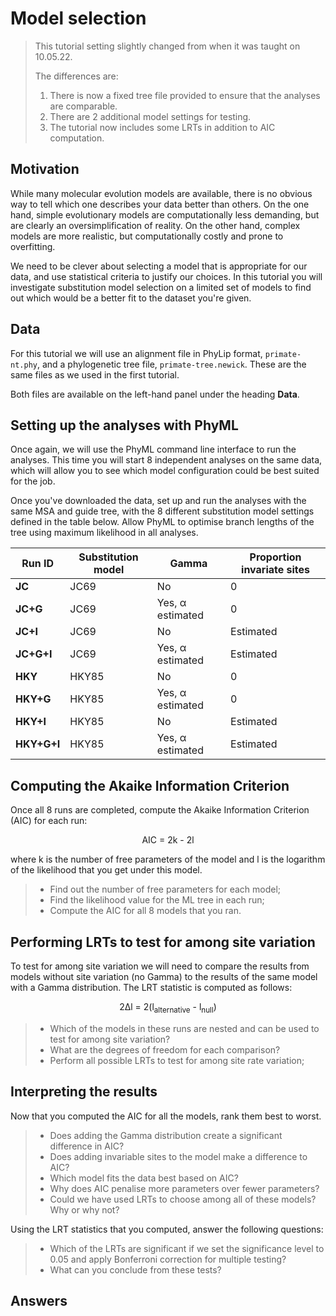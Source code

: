# Model selection

> This tutorial setting slightly changed from when it was taught on 10.05.22.
>
> The differences are:
>
> 1. There is now a fixed tree file provided to ensure that the analyses are comparable.
> 2. There are 2 additional model settings for testing.
> 3. The tutorial now includes some LRTs in addition to AIC computation.

## Motivation

While many molecular evolution models are available, there is no obvious way to tell which one describes your data better than others. On the one hand, simple evolutionary models are computationally less demanding, but are clearly an oversimplification of reality. On the other hand, complex models are more realistic, but computationally costly and prone to overfitting.

We need to be clever about selecting a model that is appropriate for our data, and use statistical criteria to justify our choices. In this tutorial you will investigate substitution model selection on a limited set of models to find out which would be a better fit to the dataset you're given.

## Data

For this tutorial we will use an alignment file in PhyLip format, `primate-nt.phy`, and a phylogenetic tree file, `primate-tree.newick`. These are the same files as we used in the first tutorial.

Both files are available on the left-hand panel under the heading **Data**.


## Setting up the analyses with PhyML

Once again, we will use the PhyML command line interface to run the analyses. This time you will start 8 independent analyses on the same data, which will allow you to see which model configuration could be best suited for the job.

Once you've downloaded the data, set up and run the analyses with the same MSA and guide tree, with the 8 different substitution model settings defined in the table below. Allow PhyML to optimise branch lengths of the tree using maximum likelihood in all analyses.

| Run ID      | Substitution model | Gamma            | Proportion invariate sites |
| ----------- | ------------------ | ---------------- | -------------------------- |
| **JC**      | JC69               | No               | 0                          |
| **JC+G**    | JC69               | Yes, α estimated | 0                          |
| **JC+I**    | JC69               | No               | Estimated                  |
| **JC+G+I**  | JC69               | Yes, α estimated | Estimated                  |
| **HKY**     | HKY85              | No               | 0                          |
| **HKY+G**   | HKY85              | Yes, α estimated | 0                          |
| **HKY+I**   | HKY85              | No               | Estimated                  |
| **HKY+G+I** | HKY85              | Yes, α estimated | Estimated                  |

## Computing the Akaike Information Criterion

Once all 8 runs are completed, compute the Akaike Information Criterion (AIC) for each run:

<center>AIC = 2k - 2l</center>

where k is the number of free parameters of the model and l is the logarithm of the likelihood that you get under this model.

> - Find out the number of free parameters for each model;
> - Find the likelihood value for the ML tree in each run;
> - Compute the AIC for all 8 models that you ran.

## Performing LRTs to test for among site variation

To test for among site variation we will need to compare the results from models without site variation (no Gamma) to the results of the same model with a Gamma distribution. The LRT statistic is computed as follows:

<center>2Δl = 2(l<sub>alternative</sub> - l<sub>null</sub>)</center>

> - Which of the models in these runs are nested and can be used to test for among site variation?
> - What are the degrees of freedom for each comparison?
> - Perform all possible LRTs to test for among site rate variation;

## Interpreting the results

Now that you computed the AIC for all the models, rank them best to worst.

> - Does adding the Gamma distribution create a significant difference in AIC?
> - Does adding invariable sites to the model make a difference to AIC?
> - Which model fits the data best based on AIC?
> - Why does AIC penalise more parameters over fewer parameters?
> - Could we have used LRTs to choose among all of these models? Why or why not?

Using the LRT statistics that you computed, answer the following questions:

> - Which of the LRTs are significant if we set the significance level to 0.05 and apply Bonferroni correction for multiple testing?
> - What can you conclude from these tests?

## Answers

